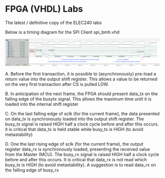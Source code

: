 # FPGA (VHDL) Labs
The latest / definitive copy of the ELEC240 labs


Below is a timing diagram for the SPI Client spi_bmh.vhd

![Timing Diagram](/img/spi_bhm_timing.png)

A. Before the first transaction, it is possible to (asynchronously) pre-load a return value into the output shift register. This allows a value to be returned on the very first transaction after CS is pulled LOW.

B. In anticipation of the next frame, the FPGA should present data_tx on the falling edge of the busytx signal. This allows the maximum time until it is loaded into the internal shift register

C. On the last falling edge of sclk (for the current frame), the data presented on data_tx is synchronously loaded into the output shift register. The busy_tx signal is raised HIGH half a clock cycle before and after this occurs. it is critical that data_tx is held stable while busy_tx is HIGH (to avoid metastability)

D. One the last rising edge of sclk (for the current frame), the output register data_rx is synchronously loaded, presenting the received value from the Master (MCU). The busy_rx signal is raised HIGH half a clock cycle before and after this occurs. It is critical that data_rx is not read which busy_tx is HIGH (to avoid metastability). A suggestion is to read data_rx on the falling edge of busy_rx
